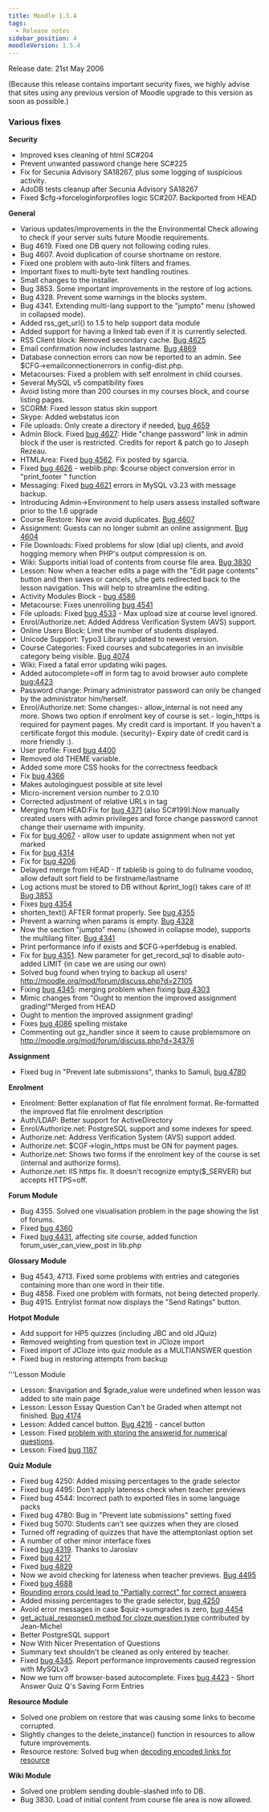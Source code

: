 ```yaml
---
title: Moodle 1.5.4
tags:
  - Release notes
sidebar_position: 4
moodleVersion: 1.5.4
---
```

Release date: 21st May 2006

(Because this release contains important security fixes, we highly advise that sites using any previous version of Moodle upgrade to this version as soon as possible.)

### Various fixes

**Security**

- Improved kses cleaning of html SC#204
- Prevent unwanted password change here SC#225
- Fix for Secunia Advisory SA18267, plus some logging of suspicious activity.
- AdoDB tests cleanup after Secunia Advisory SA18267
- Fixed $cfg->forceloginforprofiles logic SC#207. Backported from HEAD

**General**

- Various updates/improvements in the the Environmental Check allowing to check if your server suits future Moodle requirements.
- Bug 4619. Fixed one DB query not following coding rules.
- Bug 4607. Avoid duplication of course shortname on restore.
- Fixed one problem with auto-link filters and frames.
- Important fixes to multi-byte text handling routines.
- Small changes to the installer.
- Bug 3853. Some important improvements in the restore of log actions.
- Bug 4328. Prevent some warnings in the blocks system.
- Bug 4341. Extending multi-lang support to the "jumpto" menu (showed in collapsed mode).
- Added rss_get_url() to 1.5 to help support data module
- Added support for having a linked tab even if it is currently selected.
- RSS Client block: Removed secondary cache. [Bug 4625](http://moodle.org/bugs/bug.php?op=show&bugid=4625)
- Email confirmation now includes lastname. [Bug 4869](http://moodle.org/bugs/bug.php?op=show&bugid=4869)
- Database connection errors can now be reported to an admin. See $CFG->emailconnectionerrors in config-dist.php.
- Metacourses: Fixed a problem with self enrolment in child courses.
- Several MySQL v5 compatibility fixes
- Avoid listing more than 200 courses in my courses block, and course listing pages.
- SCORM: Fixed lesson status skin support
- Skype: Added webstatus icon
- File uploads: Only create a directory if needed, [bug 4659](http://moodle.org/bugs/bug.php?op=show&bugid=4659)
- Admin Block. Fixed [bug 4627](http://moodle.org/bugs/bug.php?op=show&bugid=4627): Hide "change password" link in admin block if the user is restricted. Credits for report & patch go to Joseph Rezeau.
- HTMLArea: Fixed [bug 4562](http://moodle.org/bugs/bug.php?op=show&bugid=4562). Fix posted by sgarcia.
- Fixed [bug 4626](http://moodle.org/bugs/bug.php?op=show&bugid=4626) - weblib.php: $course object conversion error in &quot;print_footer &quot; function
- Messaging: Fixed [bug 4621](http://moodle.org/bugs/bug.php?op=show&bugid=4621) errors in MySQL v3.23 with message backup.
- Introducing Admin->Environment to help users assess installed software prior to the 1.6 upgrade
- Course Restore: Now we avoid duplicates. [Bug 4607](http://moodle.org/bugs/bug.php?op=show&bugid=4607)
- Assignment: Guests can no longer submit an online assignment. [Bug 4604](http://moodle.org/bugs/bug.php?op=show&bugid=4604)
- File Downloads: Fixed problems for slow (dial up) clients, and avoid hogging memory when PHP's output compression is on.
- Wiki: Supports initial load of contents from course file area. [Bug 3830](http://moodle.org/bugs/bug.php?op=show&bugid=3830)
- Lesson: Now when a teacher edits a page with the "Edit page contents" button and then saves or cancels, s/he gets redirected back to the lesson navigation. This will help to streamline the editing.
- Activity Modules Block - [bug 4586](http://moodle.org/bugs/bug.php?op=show&bugid=4586)
- Metacourse: Fixes unenrolling [bug 4541](http://moodle.org/bugs/bug.php?op=show&bugid=4541)
- File uploads: Fixed [bug 4533](http://moodle.org/bugs/bug.php?op=show&bugid=4533) - Max upload size at course level ignored.
- Enrol/Authorize.net: Added Address Verification System (AVS) support.
- Online Users Block: Limit the number of students displayed.
- Unicode Support: Typo3 Library updated to newest version.
- Course Categories: Fixed courses and subcategories in an invisible category being visible. [Bug 4074](http://moodle.org/bugs/bug.php?op=show&bugid=4074)
- Wiki: Fixed a fatal error updating wiki pages.
- Added autocomplete=off in form tag to avoid browser auto complete [bug:4423](http://moodle.org/bugs/bug.php?op=show&bugid=4423)
- Password change: Primary administrator password can only be changed by the administrator him/herself.
- Enrol/Authorize.net: Some changes:- allow_internal is not need any more. Shows two option if enrolment key of course is set.- login_https is required for payment pages. My credit card is important. If you haven't a certificate forgot this module. (security)- Expiry date of credit card is more friendly :).
- User profile: Fixed [bug 4400](http://moodle.org/bugs/bug.php?op=show&bugid=4400)
- Removed old THEME variable.
- Added some more CSS hooks for the correctness feedback
- Fix [bug 4366](http://moodle.org/bugs/bug.php?op=show&bugid=4366)
- Makes autologinguest possible at site level
- Micro-increment version number to 2.0.10
- Corrected adjustment of relative URLs in <EMBED> tag
- Merging from HEAD:Fix for [bug 4371](http://moodle.org/bugs/bug.php?op=show&bugid=4371) (also SC#199):Now manually created users with admin privileges and force change password cannot change their username with impunity.
- Fix for [bug 4067](http://moodle.org/bugs/bug.php?op=show&bugid=4067) - allow user to update assignment when not yet marked
- Fix for [bug 4314](http://moodle.org/bugs/bug.php?op=show&bugid=4314)
- Fix for [bug 4206](http://moodle.org/bugs/bug.php?op=show&bugid=4206)
- Delayed merge from HEAD - If tablelib is going to do fullname voodoo, allow default sort field to be firstname/lastname
- Log actions must be stored to DB without &amp;print_log() takes care of it! [Bug 3853](http://moodle.org/bugs/bug.php?op=show&bugid=3853)
- Fixes [bug 4354](http://moodle.org/bugs/bug.php?op=show&bugid=4354)
- shorten_text() AFTER format properly. See [bug  4355](http://moodle.org/bugs/bug.php?op=show&bugid=4355)
- Prevent a warning when params is empty. [Bug 4328](http://moodle.org/bugs/bug.php?op=show&bugid=4328)
- Now the section "jumpto" menu (showed in collapse mode), supports the multilang filter. [Bug 4341](http://moodle.org/bugs/bug.php?op=show&bugid=4341)
- Print performance info if exists and $CFG->perfdebug is enabled.
- Fix for [bug 4351](http://moodle.org/bugs/bug.php?op=show&bugid=4351). New parameter for get_record_sql to disable auto-added LIMIT (in case we are using our own)
- Solved bug found when trying to backup all users! http://moodle.org/mod/forum/discuss.php?d=27105
- Fixing [bug 4345](http://moodle.org/bugs/bug.php?op=show&bugid=4345): merging problem when fixing [bug 4303](http://moodle.org/bugs/bug.php?op=show&bugid=4303)
- Mimic changes from "Ought to mention the improved assignment grading!"Merged from HEAD
- Ought to mention the improved assignment grading!
- Fixes [bug 4086](http://moodle.org/bugs/bug.php?op=show&bugid=4086) spelling mistake
- Commenting out gz_handler since it seem to cause problemsmore on http://moodle.org/mod/forum/discuss.php?d=34376

**Assignment**

- Fixed bug in "Prevent late submissions", thanks to Samuli, [bug 4780](http://moodle.org/bugs/bug.php?op=show&bugid=4780)

**Enrolment**

- Enrolment: Better explanation of flat file enrolment format. Re-formatted the improved flat file enrolment description
- Auth/LDAP: Better support for ActiveDirectory
- Enrol/Authorize.net: PostgreSQL support and some indexes for speed.
- Authorize.net: Address Verification System (AVS) support added.
- Authorize.net: $CGF->login_https must be ON for payment pages.
- Authorize.net: Shows two forms if the enrolment key of the course is set (internal and authorize forms).
- Authorize.net: IIS https fix. It doesn't recognize empty($_SERVER[]('HTTPS')) but accepts HTTPS=off.

**Forum Module**

- Bug 4355. Solved one visualisation problem in the page showing the list of forums.
- Fixed [bug 4360](http://moodle.org/bugs/bug.php?op=show&bugid=4360)
- Fixed [bug 4431](http://moodle.org/bugs/bug.php?op=show&bugid=4431), affecting site course, added function forum_user_can_view_post in lib.php

**Glossary Module**

- Bug 4543, 4713. Fixed some problems with entries and categories containing more than one word in their title.
- Bug 4858. Fixed one problem with formats, not being detected properly.
- Bug 4915. Entrylist format now displays the "Send Ratings" button.

**Hotpot Module**

- Add support for HP5 quizzes (including JBC and old JQuiz)
- Removed weighting from question text in JCloze import
- Fixed import of JCloze into quiz module as a MULTIANSWER question
- Fixed bug in restoring attempts from backup

'''Lesson Module

- Lesson: $navigation and $grade_value were undefined when lesson was added to site main page
- Lesson: Lesson Essay Question Can't be Graded when attempt not finished. [Bug 4174](http://moodle.org/bugs/bug.php?op=show&bugid=4174)
- Lesson: Added cancel button. [Bug 4216](http://moodle.org/bugs/bug.php?op=show&bugid=4216) - cancel button
- Lesson: Fixed [problem with storing the answerid for numerical questions](http://moodle.org/mod/forum/discuss.php?d=37537).
- Lesson: Fixed [bug 1187](http://moodle.org/bugs/bug.php?op=show&bugid=1187)

**Quiz Module**

- Fixed bug 4250: Added missing percentages to the grade selector
- Fixed bug 4495: Don't apply lateness check when teacher previews
- Fixed bug 4544: Incorrect path to exported files in some language packs
- Fixed bug 4780: Bug in "Prevent late submissions" setting fixed
- Fixed bug 5070: Students can't see quizzes when they are closed
- Turned off regrading of quizzes that have the attemptonlast option set
- A number of other minor interface fixes
- Fixed [bug 4319](http://moodle.org/bugs/bug.php?op=show&bugid=4319). Thanks to Jaroslav
- Fixed [bug 4217](http://moodle.org/bugs/bug.php?op=show&bugid=4217)
- Fixed [bug 4829](http://moodle.org/bugs/bug.php?op=show&bugid=4829)
- Now we avoid checking for lateness when teacher previews. [Bug 4495](http://moodle.org/bugs/bug.php?op=show&bugid=4495)
- Fixed [bug 4688](http://moodle.org/bugs/bug.php?op=show&bugid=4688)
- [Rounding errors could lead to "Partially correct" for correct answers](http://moodle.org/mod/forum/discuss.php?d=39548)
- Added missing percentages to the grade selector, [bug 4250](http://moodle.org/bugs/bug.php?op=show&bugid=4250)
- Avoid error messages in case $quiz->sumgrades is zero, [bug 4454](http://moodle.org/bugs/bug.php?op=show&bugid=4454)
- [get_actual_response() method for cloze question type](http://moodle.org/mod/forum/discuss.php?d=27730#181773) contributed by Jean-Michel
- Better PostgreSQL support
- Now With Nicer Presentation of Questions
- Summary text shouldn't be cleaned as only entered by teacher.
- Fixed [bug 4345](http://moodle.org/bugs/bug.php?op=show&bugid=4345). Report performance improvements caused regression with MySQLv3
- Now we turn off browser-based autocomplete. Fixes [bug 4423](http://moodle.org/bugs/bug.php?op=show&bugid=4423) - Short Answer Quiz Q's Saving Form Entries

**Resource Module**

- Solved one problem on restore that was causing some links to become corrupted.
- Slightly changes to the delete_instance() function in resources to allow future improvements.
- Resource restore: Solved bug when [decoding encoded links for resource](http://moodle.org/mod/forum/discuss.php?d=38801)

**Wiki Module**

- Solved one problem sending double-slashed info to DB.
- Bug 3830. Load of initial content from course file area is now allowed.
